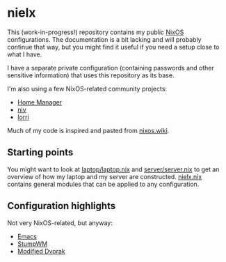 # nielx

This (work-in-progress!) repository contains my public
[NixOS](https://nixos.org/) configurations.  The documentation is a bit
lacking and will probably continue that way, but you might find it
useful if you need a setup close to what I have.

I have a separate private configuration (containing passwords and other
sensitive information) that uses this repository as its base.

I'm also using a few NixOS-related community projects:

- [Home Manager](https://github.com/nix-community/home-manager)
- [niv](https://github.com/nmattia/niv)
- [lorri](https://github.com/target/lorri)

Much of my code is inspired and pasted from
[nixos.wiki](https://nixos.wiki/).


## Starting points

You might want to look at [laptop/laptop.nix](laptop/laptop.nix) and
[server/server.nix](server/server.nix) to get an overview of how my
laptop and my server are constructed.  [nielx.nix](nielx.nix) contains
general modules that can be applied to any configuration.


## Configuration highlights

Not very NixOS-related, but anyway:

  - [Emacs](laptop/emacs)
  - [StumpWM](laptop/stumpwmrc)
  - [Modified Dvorak](laptop/xmodmap)
